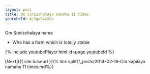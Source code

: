 ```yaml
---
layout: post
title: Om Sunischalaya namaha 11 times
youtubeId: AL9qo94cXos
---
```

 
 
Om Sunischalaya nama 
 
 -  Who has a form which is totally stable 
 
  
 
  
 
 
 
 
 
 


{% include youtubePlayer.html id=page.youtubeId %}
 
[Next]({{ site.baseurl }}{% link  split1/_posts/2014-02-18-Om kapilaya namaha 11 times.md%})
 
